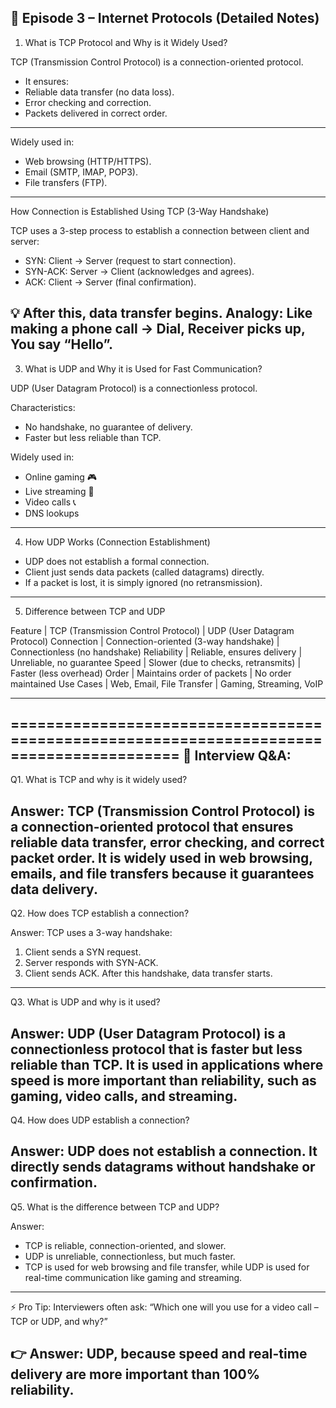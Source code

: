 📒 Episode 3 – Internet Protocols (Detailed Notes)
-----------------------------------------------------------------------------------------
1. What is TCP Protocol and Why is it Widely Used?

TCP (Transmission Control Protocol) is a connection-oriented protocol.

* It ensures:
* Reliable data transfer (no data loss).
* Error checking and correction.
* Packets delivered in correct order.
-----------------------------------------------------------------------------------------
Widely used in:

* Web browsing (HTTP/HTTPS).
* Email (SMTP, IMAP, POP3).
* File transfers (FTP).
-----------------------------------------------------------------------------------------
How Connection is Established Using TCP (3-Way Handshake)

TCP uses a 3-step process to establish a connection between client and server:

* SYN: Client → Server (request to start connection).
* SYN-ACK: Server → Client (acknowledges and agrees).
* ACK: Client → Server (final confirmation).

💡 After this, data transfer begins.
Analogy: Like making a phone call → Dial, Receiver picks up, You say “Hello”.
-----------------------------------------------------------------------------------------
3. What is UDP and Why it is Used for Fast Communication?

UDP (User Datagram Protocol) is a connectionless protocol.

Characteristics:

* No handshake, no guarantee of delivery.
* Faster but less reliable than TCP.

Widely used in:

* Online gaming 🎮
* Live streaming 🎥
* Video calls 📞
* DNS lookups
-----------------------------------------------------------------------------------------
4. How UDP Works (Connection Establishment)

* UDP does not establish a formal connection.
* Client just sends data packets (called datagrams) directly.
* If a packet is lost, it is simply ignored (no retransmission).
-----------------------------------------------------------------------------------------
5. Difference between TCP and UDP

Feature	    |  TCP (Transmission Control Protocol)	 | UDP (User Datagram Protocol)
Connection	|  Connection-oriented (3-way handshake) | Connectionless (no handshake)
Reliability	|  Reliable, ensures delivery	         | Unreliable, no guarantee
Speed	    |  Slower (due to checks, retransmits)	 | Faster (less overhead)
Order	    |  Maintains order of packets	         | No order maintained
Use Cases	|  Web, Email, File Transfer             | Gaming, Streaming, VoIP

-----------------------------------------------------------------------------------------
=========================================================================================
🎯 Interview Q&A:
-----------------------------------------------------------------------------------------
Q1. What is TCP and why is it widely used?

Answer:
TCP (Transmission Control Protocol) is a connection-oriented protocol that ensures reliable data transfer, error checking, and correct packet order. It is widely used in web browsing, emails, and file transfers because it guarantees data delivery.
-----------------------------------------------------------------------------------------
Q2. How does TCP establish a connection?

Answer:
TCP uses a 3-way handshake:

1. Client sends a SYN request.
2. Server responds with SYN-ACK.
3. Client sends ACK.
After this handshake, data transfer starts.
-----------------------------------------------------------------------------------------
Q3. What is UDP and why is it used?

Answer:
UDP (User Datagram Protocol) is a connectionless protocol that is faster but less reliable than TCP. It is used in applications where speed is more important than reliability, such as gaming, video calls, and streaming.
-----------------------------------------------------------------------------------------
Q4. How does UDP establish a connection?

Answer:
UDP does not establish a connection. It directly sends datagrams without handshake or confirmation.
-----------------------------------------------------------------------------------------
Q5. What is the difference between TCP and UDP?

Answer:

* TCP is reliable, connection-oriented, and slower.
* UDP is unreliable, connectionless, but much faster.
* TCP is used for web browsing and file transfer, while UDP is used for real-time   communication like gaming and streaming.
-----------------------------------------------------------------------------------------
⚡ Pro Tip:
Interviewers often ask: “Which one will you use for a video call – TCP or UDP, and why?”

👉 Answer: UDP, because speed and real-time delivery are more important than 100% reliability.
-----------------------------------------------------------------------------------------